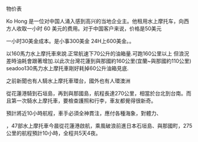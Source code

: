 物价表


Ko Hong 是一位对中国人涌入感到高兴的当地企业主。他租用水上摩托车，向西方人收取一小时 60 美元的费用。对于中国客户来说，价格是50美元


一小时30美金成本。是小事300美金
24H上600美金。。



以160馬力水上摩托車來說.正常航速下70公升的油箱量.可跑160公里以上
但浪況差時油耗會跟著增加.以此次台灣花蓮到與那國約160公里(宜蘭~與那國約110公里)
seadoo130馬力水上摩托車剛好耗掉60公升油箱見底.

之前新聞也有人騎水上摩托車環台，國外也有人環澳洲


從花蓮港騎到石垣島，再到與那國島，航程長達270公里，相當於台北到台南。而且第一次騎水上摩托車，要檢查護照和行李，車友都覺得很新奇。


預計將近10小時航程，車手必須全神貫注，應付各種海象，對體力、


，47部水上摩托車今晨從花蓮港啟航，乘風破浪前進日本石垣島、與那國町，275公里的航程預計10小時，全程共5天4夜。
